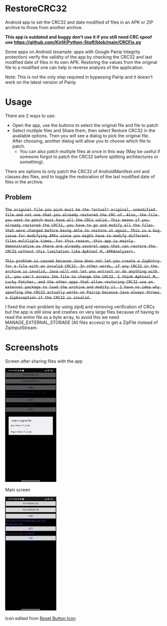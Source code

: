 # RestoreCRC32
 Android app to set the CRC32 and date modified of files in an APK or ZIP archive to those from another archive.

**This app is outdated and buggy don't use it if you still need CRC spoof use https://github.com/Kirlif/Python-Stuff/blob/main/CRCFix.py**
 
 Some apps on Android (example: apps with Google Pairip Integrity protection) verify the validity of the app by checking the CRC32 and last modified date of files in its own APK. Restoring the values from the original file to a modified one can help in reverse analysis of the application. 
 
 Note: This is not the only step required in bypassing Pairip and it doesn't work on the latest version of Pairip
# Usage
There are 2 ways to use:
 * Open the app, use the buttons to select the original file and file to patch
 * Select multiple files and Share them, then select Restore CRC32 in the available options. Then you will see a dialog to pick the original file. After choosing, another dialog wiill allow you to choose which file to patch.
   * You can also patch multiple files at once in this way (May be useful if someone forgot to patch the CRC32 before splitting architectures or something).
 
 There are options to only patch the CRC32 of AndroidManifest.xml and classes.dex files, and to toggle the restoration of the last modified date of files in the archive.

## Problem
~~`The original file you pick must be the *actual* original, unmodified file and not one that you already restored the CRC of. Also, the file you want to patch must have all the CRCs valid. This means if you already restored the CRC32, you have to go and modify all the files that were changed before being able to restore it again. This is a big issue for modifying APKs since you might have to modify different files multliple times. For this reason, this app is mainly demonstrative as there are already several apps that can restore the CRC32 without this limitation like Apktool M, APKAnalyzer+.`~~ 

~~`This problem is caused because Java does not let you create a ZipEntry for a file with an invalid CRC32. In other words, if any CRC32 in the archive is invalid, Java will not let you extract or do anything with it, you can't access the file to change the CRC32. I think Apktool M, Lucky Patcher, and the other apps that allow restoring CRC32 use an external package to load the archive and modify it. I have no idea why spoofing the CRC32 actually works on Pairip because Java always throws a ZipException if the CRC32 is invalid.`~~ 

I fixed the main problem by using zip4j and removing verification of CRCs but the app is still slow and crashes on very large files because of having to read the entire file as a byte array, to avoid this we need MANAGE_EXTERNAL_STORAGE (All files access) to get a ZipFile instead of ZipInputStream.

# Screenshots
Screen after sharing files with the app

<img src=".github/readme-images/Screenshot_2024-05-09-22-46-57-254_com.AbdurazaaqMohammed.restoreCRC.jpg" width="33%" />

Main screen

<img src=".github/readme-images/Screenshot_2024-05-09-22-46-23-282_com.AbdurazaaqMohammed.restoreCRC.jpg" width="33%" />

Icon edited from <a href="https://vectorified.com/reset-button-icon">Reset Button Icon</a>
